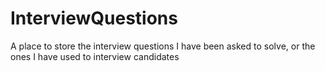 # InterviewQuestions
A place to store the interview questions I have been asked to solve, or the ones I have used to interview candidates
